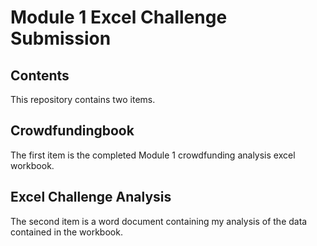 # Module 1 Excel Challenge Submission

## Contents

This repository contains two items. 

## Crowdfundingbook

The first item is the completed Module 1 crowdfunding analysis excel workbook.

## Excel Challenge Analysis

The second item is a word document containing my analysis of the data contained in the workbook.
